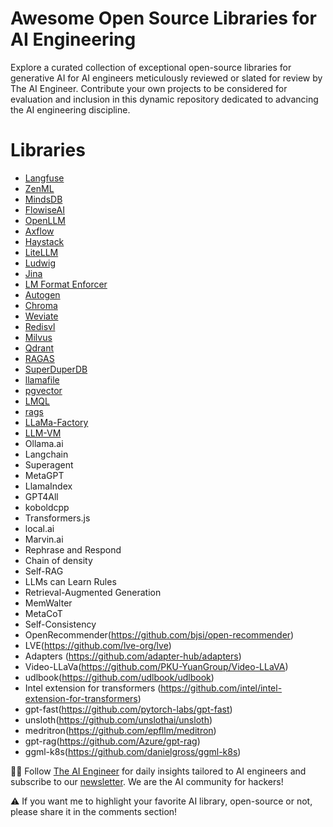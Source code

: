 # Awesome Open Source Libraries for AI Engineering
Explore a curated collection of exceptional open-source libraries for generative AI for AI engineers meticulously reviewed or slated for review by The AI Engineer. Contribute your own projects to be considered for evaluation and inclusion in this dynamic repository dedicated to advancing the AI engineering discipline.

# Libraries
* [Langfuse](libraries/langfuse.md)
* [ZenML](libraries/zenml.md)
* [MindsDB](libraries/mindsdb.md)
* [FlowiseAI](libraries/flowiseai.md)
* [OpenLLM](libraries/openllm.md)
* [Axflow](libraries/axflow.md)
* [Haystack](libraries/haystack.md)
* [LiteLLM](libraries/litellm.md)
* [Ludwig](libraries/ludwig.md)
* [Jina](libraries/jina.md)
* [LM Format Enforcer](libraries/lmformatenforcer.md)
* [Autogen](libraries/autogen.md)
* [Chroma](libraries/chroma.md)
* [Weviate](libraries/weviate.md)
* [Redisvl](libraries/redisvl.md)
* [Milvus](libraries/milvus.md)
* [Qdrant](libraries/qdrant.md)
* [RAGAS](libraries/ragas.md)
* [SuperDuperDB](libraries/superduperdb.md)
* [llamafile](libraries/llamafile.md)
* [pgvector](libraries/pgvector.md)
* [LMQL](libraries/lmql.md)
* [rags](libraries/rags.md)
* [LLaMa-Factory](libraries/llama-factory.md)
* [LLM-VM](libraries/llm-vm.md)
* Ollama.ai
* Langchain
* Superagent
* MetaGPT
* LlamaIndex
* GPT4All
* koboldcpp
* Transformers.js
* local.ai
* Marvin.ai
* Rephrase and Respond
* Chain of density
* Self-RAG
* LLMs can Learn Rules
* Retrieval-Augmented Generation
* MemWalter
* MetaCoT
* Self-Consistency
* OpenRecommender(https://github.com/bjsi/open-recommender)
* LVE(https://github.com/lve-org/lve)
* Adapters (https://github.com/adapter-hub/adapters)
* Video-LLaVa(https://github.com/PKU-YuanGroup/Video-LLaVA)
* udlbook(https://github.com/udlbook/udlbook)
* Intel extension for transformers (https://github.com/intel/intel-extension-for-transformers)
* gpt-fast(https://github.com/pytorch-labs/gpt-fast)
* unsloth(https://github.com/unslothai/unsloth)
* medritron(https://github.com/epfllm/meditron)
* gpt-rag(https://github.com/Azure/gpt-rag)
* ggml-k8s(https://github.com/danielgross/ggml-k8s)


🧙🏽 Follow [The AI Engineer](https://www.linkedin.com/company/theaiengineer/) for daily insights tailored to AI engineers and subscribe to our [newsletter](http://theaiengineerco.substack.com). We are the AI community for hackers!

⚠️ If you want me to highlight your favorite AI library, open-source or not, please share it in the comments section!
